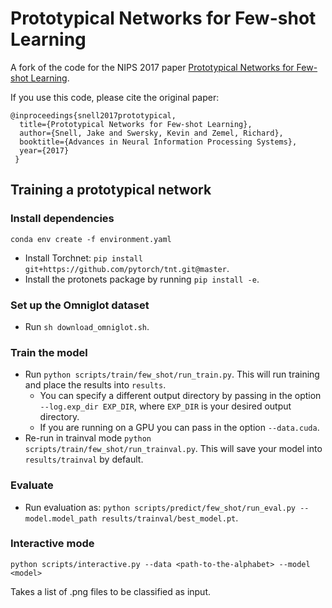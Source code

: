 # Prototypical Networks for Few-shot Learning

A fork of the code for the NIPS 2017 paper [Prototypical Networks for Few-shot Learning](http://papers.nips.cc/paper/6996-prototypical-networks-for-few-shot-learning.pdf).

If you use this code, please cite the original paper:

```
@inproceedings{snell2017prototypical,
  title={Prototypical Networks for Few-shot Learning},
  author={Snell, Jake and Swersky, Kevin and Zemel, Richard},
  booktitle={Advances in Neural Information Processing Systems},
  year={2017}
 }
```

## Training a prototypical network

### Install dependencies

```
conda env create -f environment.yaml
```

* Install Torchnet: `pip install git+https://github.com/pytorch/tnt.git@master`.
* Install the protonets package by running `pip install -e`.

### Set up the Omniglot dataset

* Run `sh download_omniglot.sh`.

### Train the model

* Run `python scripts/train/few_shot/run_train.py`. This will run training and place the results into `results`.
  * You can specify a different output directory by passing in the option `--log.exp_dir EXP_DIR`, where `EXP_DIR` is your desired output directory.
  * If you are running on a GPU you can pass in the option `--data.cuda`.
* Re-run in trainval mode `python scripts/train/few_shot/run_trainval.py`. This will save your model into `results/trainval` by default.

### Evaluate

* Run evaluation as: `python scripts/predict/few_shot/run_eval.py --model.model_path results/trainval/best_model.pt`.

### Interactive mode

```
python scripts/interactive.py --data <path-to-the-alphabet> --model <model>
```

Takes a list of .png files to be classified as input.
